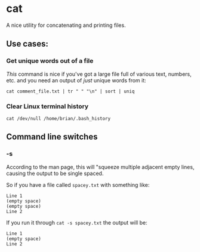 # cat
A nice utility for concatenating and printing files.

## Use cases:

### Get unique words out of a file

*This* command is nice if you've got a large file full of various text, numbers, etc. and you need an output of *just* unique words from it:

    cat comment_file.txt | tr " " "\n" | sort | uniq


### Clear Linux terminal history

    cat /dev/null /home/brian/.bash_history

## Command line switches
### -s
According to the man page, this will "squeeze multiple adjacent empty lines, causing the output to be single spaced.

So if you have a file called `spacey.txt` with something like:

    Line 1
    (empty space)
    (empty space)
    Line 2
    
If you run it through `cat -s spacey.txt` the output will be:

    Line 1
    (empty space)
    Line 2